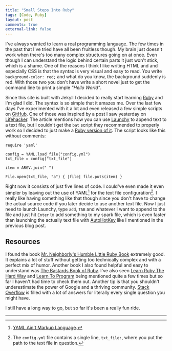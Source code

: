 ```yaml
---
title: "Small Steps Into Ruby"
tags: [Code, Ruby]
layout: post
comments: true
external-link: false
---
```


I've always wanted to learn a real programming language. The few times in the past that I've tried have all been fruitless though. My brain just doesn't work when there's too many complex structures going on at once. Even though I can understand the logic behind certain parts it just won't stick, which is a shame. One of the reasons I think I like writing HTML and and especially CSS is that the syntax is very visual and easy to read. You write `background-color: red;` and what do you know, the background suddenly is red. With those two you don't have write a short novel just to get the command line to print a simple *"Hello World"*.

Since this site is built with Jekyll I decided to really start learning [Ruby](http://www.ruby-lang.org/ "Ruby") and I'm glad I did. The syntax is so simple that it amazes me. Over the last few days I've experimented with it a lot and even released a few simple scripts on [GitHub](https://github.com/gummesson "GitHub"). One of those was inspired by a post I saw yesterday on 
[Lifehacker](http://lifehacker.com/5963597/why-you-should-be-using-an-app-launcher-and-how-to-make-it-do-anythingyou-want "Lifehacker"). The article mentions how you can use [Launchy](http://launchy.net/ "Launchy") to append text to a text file, but I couldn't get the `bat` script they recommended to properly work so I decided to just make a [Ruby version of it](https://github.com/gummesson/append-text "Append Text (for Launchy on GitHub"). The script looks like this without comments:

	require 'yaml'

	config = YAML.load_file("config.yml")
	txt_file = config["txt_file"]

	item = ARGV.join(" ")

	File.open(txt_file, "a") { |file| file.puts(item) }

Right now it consists of just five lines of code. I could've even made it even simpler by leaving out the use of YAML[^20121128-1] for the text file configuration[^20121128-2]. I really like having something like that though since you don't have to change the actual source code if you later decide to use another text file. Now I just need to launch Launchy, type `add`, `TAB` and whatever I want to append to the file and just hit `Enter` to add something to my spark file, which is even faster than launching the actually text file with [AutoHotKey](http://www.autohotkey.com/ "AutoHotKey") like I mentioned in the previous blog post.

## Resources

I found the book [Mr. Neighborly's Humble Little Ruby Book](http://www.humblelittlerubybook.com/book/ "Mr. Neighborly's Humble Little Ruby Book") extremely good. It explains a lot of stuff without getting too technically complex and with a perfect mix of humor. Another book I also found helpful and easy to understand was [The Bastards Book of Ruby](http://ruby.bastardsbook.com/ "The Bastards Book of Ruby"). I've also seen [Learn Ruby The Hard Way](http://ruby.learncodethehardway.org/book/ "Learn Ruby The Hard Way") and [Learn To Program](http://pine.fm/LearnToProgram/ "Learn To Program") being mentioned quite a few times but so far I haven't had time to check them out. Another tip is that you shouldn't underestimate the power of Google and a thriving community. [Stack Overflow](http://stackoverflow.com/questions/tagged/ruby "Stack Overflow") is filled with a lot of answers for literally every single question you might have.

I still have a long way to go, but so far it's been a really fun ride.

***

[^20121128-1]: [YAML Ain't Markup Language](http://en.wikipedia.org/wiki/Yaml "YAML Ain't Markup Language").
[^20121128-2]: The `config.yml` file contains a single line, `txt_file:`, where you put the path to the text file in question. 